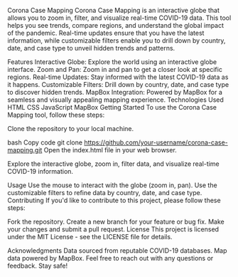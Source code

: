 Corona Case Mapping
Corona Case Mapping is an interactive globe that allows you to zoom in, filter, and visualize real-time COVID-19 data. This tool helps you see trends, compare regions, and understand the global impact of the pandemic. Real-time updates ensure that you have the latest information, while customizable filters enable you to drill down by country, date, and case type to unveil hidden trends and patterns.

Features
Interactive Globe: Explore the world using an interactive globe interface.
Zoom and Pan: Zoom in and pan to get a closer look at specific regions.
Real-time Updates: Stay informed with the latest COVID-19 data as it happens.
Customizable Filters: Drill down by country, date, and case type to discover hidden trends.
MapBox Integration: Powered by MapBox for a seamless and visually appealing mapping experience.
Technologies Used
HTML
CSS
JavaScript
MapBox
Getting Started
To use the Corona Case Mapping tool, follow these steps:

Clone the repository to your local machine.

bash
Copy code
git clone https://github.com/your-username/corona-case-mapping.git
Open the index.html file in your web browser.

Explore the interactive globe, zoom in, filter data, and visualize real-time COVID-19 information.

Usage
Use the mouse to interact with the globe (zoom in, pan).
Use the customizable filters to refine data by country, date, and case type.
Contributing
If you'd like to contribute to this project, please follow these steps:

Fork the repository.
Create a new branch for your feature or bug fix.
Make your changes and submit a pull request.
License
This project is licensed under the MIT License - see the LICENSE file for details.

Acknowledgments
Data sourced from reputable COVID-19 databases.
Map data powered by MapBox.
Feel free to reach out with any questions or feedback. Stay safe!
